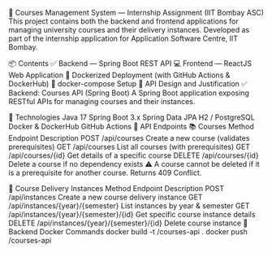📘 Courses Management System — Internship Assignment (IIT Bombay ASC)
This project contains both the backend and frontend applications for managing university courses and their delivery instances. Developed as part of the internship application for Application Software Centre, IIT Bombay.

📦 Contents
✅ Backend — Spring Boot REST API
💻 Frontend — ReactJS Web Application
🐳 Dockerized Deployment (with GitHub Actions & DockerHub)
🧩 docker-compose Setup
📑 API Design and Justification
✅ Backend: Courses API (Spring Boot)
A Spring Boot application exposing RESTful APIs for managing courses and their instances.

🔧 Technologies
Java 17
Spring Boot 3.x
Spring Data JPA
H2 / PostgreSQL
Docker & DockerHub
GitHub Actions
📌 API Endpoints
📚 Courses
Method	Endpoint	Description
POST	/api/courses	Create a new course (validates prerequisites)
GET	/api/courses	List all courses (with prerequisites)
GET	/api/courses/{id}	Get details of a specific course
DELETE	/api/courses/{id}	Delete a course if no dependency exists
⚠️ A course cannot be deleted if it is a prerequisite for another course. Returns 409 Conflict.

📆 Course Delivery Instances
Method	Endpoint	Description
POST	/api/instances	Create a new course delivery instance
GET	/api/instances/{year}/{semester}	List instances by year & semester
GET	/api/instances/{year}/{semester}/{id}	Get specific course instance details
DELETE	/api/instances/{year}/{semester}/{id}	Delete course instance
🐳 Backend Docker Commands
docker build -t <your-dockerhub-username>/courses-api .
docker push <your-dockerhub-username>/courses-api
